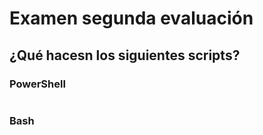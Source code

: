 # Examen segunda evaluación

## ¿Qué hacesn los siguientes scripts?

### PowerShell
```PowerShell
```

### Bash
```Bash
```
